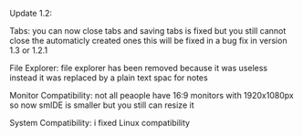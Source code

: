 Update 1.2:

Tabs: you can now close tabs and saving tabs is fixed but you still cannot close the automaticly created ones this will be fixed in a bug fix in version 1.3 or 1.2.1

File Explorer: file explorer has been removed because it was useless instead it was replaced by a plain text spac for notes

Monitor Compatibility: not all peaople have 16:9 monitors with 1920x1080px so now smIDE is smaller but you still can resize it

System Compatibility: i fixed Linux compatibility
